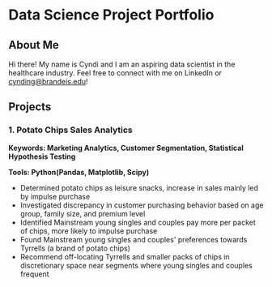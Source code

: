 # Data Science Project Portfolio
## About Me
Hi there! My name is Cyndi and I am an aspiring data scientist in the healthcare industry. Feel free to connect with me on LinkedIn or cynding@brandeis.edu!

## Projects
### 1. Potato Chips Sales Analytics

**Keywords: Marketing Analytics, Customer Segmentation, Statistical Hypothesis Testing**

**Tools: Python(Pandas, Matplotlib, Scipy)**

- Determined potato chips as leisure snacks, increase in sales mainly led by impulse purchase
- Investigated discrepancy in customer purchasing behavior based on age group, family size, and premium level
- Identified Mainstream young singles and couples pay more per packet of chips, more likely to impulse purchase
- Found Mainstream young singles and couples' preferences towards Tyrrells (a brand of potato chips)
- Recommend off-locating Tyrrells and smaller packs of chips in discretionary space near segments where young singles and couples frequent
